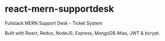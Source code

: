 # react-mern-supportdesk
Fullstack MERN Support Desk - Ticket System

Built with React, Redux, NodeJS, Express, MongoDB Atlas, JWT & bcrypt.

